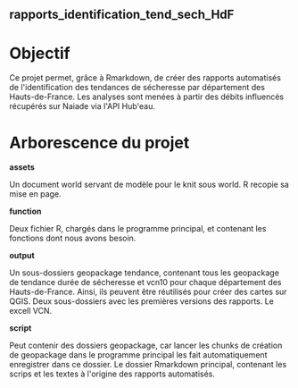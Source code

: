 ## rapports_identification_tend_sech_HdF

# Objectif
Ce projet permet,  grâce à Rmarkdown,  de créer des rapports automatisés de l'identification des tendances de sécheresse par département des Hauts-de-France. Les analyses sont menées à partir des débits influencés récupérés sur Naiade via l'API Hub'eau. 

# Arborescence du projet

**assets**

Un document world servant de modèle pour le knit sous world. R recopie sa mise en page. 

**function**

Deux fichier R, chargés dans le programme principal, et contenant les fonctions dont nous avons besoin.

**output**

Un sous-dossiers geopackage tendance, contenant tous les geopackage de tendance durée de sécheresse et vcn10 pour chaque département des Hauts-de-France. Ainsi, ils peuvent être réutilisés pour créer des cartes sur QGIS.
Deux sous-dossiers avec les premières versions des rapports. 
Le excell VCN.

**script**

Peut contenir des dossiers geopackage, car lancer les chunks de création de geopackage dans le programme principal les fait automatiquement enregistrer dans ce dossier.
Le dossier Rmarkdown principal, contenant les scrips et les textes à l'origine des rapports automatisés. 


